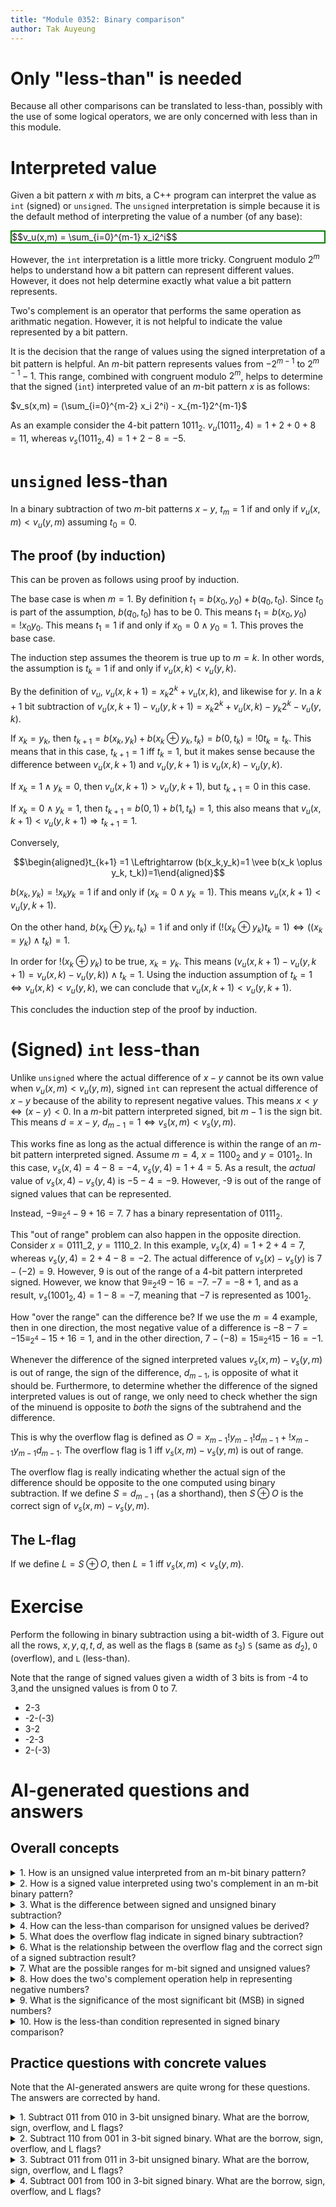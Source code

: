 ```yaml
---
title: "Module 0352: Binary comparison"
author: Tak Auyeung
---
```

# Only "less-than" is needed

Because all other comparisons can be translated to less-than, possibly with the use of some logical operators, we are only concerned with less than in this module.

# Interpreted value

Given a bit pattern $x$ with $m$ bits, a C++ program can interpret the value as `int` (signed) or `unsigned`. The `unsigned` interpretation is simple because it is the default method of interpreting the value of a number (of any base):

<div style="border: 2px solid green" markdown="true">
$$v_u(x,m) = \sum_{i=0}^{m-1} x_i2^i$$
</div>

However, the `int` interpretation is a little more tricky. Congruent modulo $2^m$ helps to understand how a bit pattern can represent different values. However, it does not help determine exactly what value a bit pattern represents.

Two's complement is an operator that performs the same operation as arithmatic negation. However, it is not helpful to indicate the value represented by a bit pattern.

It is the decision that the range of values using the signed interpretation of a bit pattern is helpful. An $m$-bit pattern represents values from $-2^{m-1}$ to $2^{m-1}-1$. This range, combined with congruent modulo $2^m$, helps to determine that the signed (`int`) interpreted value of an $m$-bit pattern $x$ is as follows:

$v_s(x,m) = (\sum_{i=0}^{m-2} x_i 2^i) - x_{m-1}2^{m-1}$

As an example consider the 4-bit pattern $1011_2$. $v_u(1011_2,4)=1+2+0+8=11$, whereas $v_s(1011_2,4)=1+2-8=-5$.

# `unsigned` less-than

In a binary subtraction of two $m$-bit patterns $x-y$, $t_m=1$ if and only if $v_u(x,m) < v_u(y,m)$ assuming $t_0=0$.

## The proof (by induction)

This can be proven as follows using proof by induction.

The base case is when $m=1$. By definition $t_1 = b(x_0,y_0)+b(q_0,t_0)$. Since $t_0$ is part of the assumption, $b(q_0,t_0)$ has to be 0. This means $t_1 = b(x_0,y_0) = !x_0y_0$. This means $t_1 = 1$ if and only if $x_0=0 \wedge y_0=1$. This proves the base case.

The induction step assumes the theorem is true up to $m=k$. In other words, the assumption is $t_k=1$ if and only if $v_u(x,k) < v_u(y,k)$.

By the definition of $v_u$, $v_u(x,k+1) = x_{k}2^{k} + v_u(x,k)$, and likewise for $y$. In a $k+1$ bit subtraction of $v_u(x,k+1)-v_u(y,k+1)=x_{k}2^k + v_u(x,k) - y_k2^k - v_u(y,k)$.

If $x_k=y_k$, then $t_{k+1}=b(x_k,y_k)+b(x_k \oplus y_k,t_k)=b(0,t_k)=!0t_k=t_k$. This means that in this case, $t_{k+1}=1$ iff $t_k=1$, but it makes sense because the difference between $v_u(x,k+1)$ and $v_u(y,k+1)$ is $v_u(x,k)-v_u(y,k)$.

If $x_k=1 \wedge y_k=0$, then $v_u(x,k+1)>v_u(y,k+1)$, but $t_{k+1}=0$ in this case.

If $x_k=0 \wedge y_k=1$, then $t_{k+1}=b(0,1)+b(1,t_k)=1$, this also means that $v_u(x,k+1) < v_u(y,k+1) \Rightarrow t_{k+1}=1$.

Conversely, 

$$\begin{aligned}t_{k+1} =1 \Leftrightarrow (b(x_k,y_k)=1 \vee b(x_k \oplus y_k, t_k))=1\end{aligned}$$

$b(x_k,y_k)=!x_ky_k=1$ if and only if $(x_k=0 \wedge y_k=1)$. This means $v_u(x,k+1) < v_u(y,k+1)$. 

On the other hand, $b(x_k \oplus y_k, t_k)=1$ if and only if $(!(x_k \oplus y_k)t_k = 1) \Leftrightarrow ((x_k=y_k) \wedge t_k)=1$. 

In order for $!(x_k \oplus y_k)$ to be true, $x_k=y_k$. This means $(v_u(x,k+1)-v_u(y,k+1) = v_u(x,k)-v_u(y,k)) \wedge t_k=1$. Using the induction assumption of $t_k=1 \Leftrightarrow v_u(x,k) < v_u(y,k)$, we can conclude that $v_u(x,k+1) < v_u(y,k+1)$.

This concludes the induction step of the proof by induction.

# (Signed) `int` less-than

Unlike `unsigned` where the actual difference of $x-y$ cannot be its own value when $v_u(x,m)<v_u(y,m)$, signed `int` can represent the actual difference of $x-y$ because of the ability to represent negative values. This means $x < y \Leftrightarrow (x-y) < 0$. In a $m$-bit pattern interpreted signed, bit $m-1$ is the sign bit. This means $d=x-y$, $d_{m-1}=1 \Leftrightarrow v_s(x,m) < v_s(y,m)$.

This works fine as long as the actual difference is within the range of an $m$-bit pattern interpreted signed. Assume $m=4$, $x=1100_2$ and $y=0101_2$. In this case, $v_s(x,4)=4-8=-4$, $v_s(y,4)=1+4=5$. As a result, the *actual* value of $v_s(x,4)-v_s(y,4)$ is $-5-4=-9$. However, -9 is out of the range of signed values that can be represented. 

Instead, $-9 \equiv_{2^4} -9+16=7$. $7$ has a binary representation of $0111_2$.

This "out of range" problem can also happen in the opposite direction. Consider $x=0111\_{2}$, 
$y=1110\_{2}$. 
In this example, $v_s(x,4)=1+2+4=7$, whereas $v_s(y,4)=2+4-8=-2$. The actual difference of $v_s(x)-v_s(y)$ is $7-(-2)=9$. However, 9 is out of the range of a 4-bit pattern interpreted signed. However, we know that $9 \equiv_{2^4} 9-16 = -7$. $-7 = -8+1$, and as a result, $v_s(1001_2,4)=1-8=-7$, meaning that $-7$ is represented as $1001_2$.

How "over the range" can the difference be? If we use the $m=4$ example, then in one direction, the most negative value of a difference is $-8-7=-15 \equiv_{2^4} -15+16 = 1$, and in the other direction, $7-(-8)=15 \equiv_{2^4} 15-16 = -1$. 

Whenever the difference of the signed interpreted values $v_s(x,m)-v_s(y,m)$ is out of range, the sign of the difference, $d_{m-1}$, is opposite of what it should be. Furthermore, to determine whether the difference of the signed interpreted values is out of range, we only need to check whether the sign of the minuend is opposite to *both* the signs of the subtrahend and the difference.

This is why the overflow flag is defined as $O=x_{m-1}!y_{m-1}!d_{m-1}+!x_{m-1}y_{m-1}d_{m-1}$. The overflow flag is 1 iff $v_s(x,m)-v_s(y,m)$ is out of range.

The overflow flag is really indicating whether the actual sign of the difference should be opposite to the one computed using binary subtraction. If we define $S=d_{m-1}$ (as a shorthand), then $S \oplus O$ is the correct sign of $v_s(x,m)-v_s(y,m)$.

## The L-flag

If we define $L=S \oplus O$, then $L=1$ iff $v_s(x,m) < v_s(y,m)$.

# Exercise

Perform the following in binary subtraction using a bit-width of 3. Figure out all the rows, $x,y,q,t,d$, as well as the flags `B` (same as $t_3$) `S` (same as $d_2$), `O` (overflow), and `L` (less-than).

Note that the range of signed values given a width of 3 bits is from -4 to 3,and the unsigned values is from 0 to 7.

* 2-3
* -2-(-3)
* 3-2
* -2-3
* 2-(-3)

# AI-generated questions and answers

## Overall concepts

<details>
  <summary>1. How is an unsigned value interpreted from an m-bit binary pattern?</summary>
  <p>The unsigned interpretation of an m-bit binary pattern $x$ is calculated as:</p>
  <p>$v_u(x, m) = \sum_{i=0}^{m-1} x_i 2^i$</p>
</details>

<details>
  <summary>2. How is a signed value interpreted using two's complement in an m-bit binary pattern?</summary>
  <p>The signed interpretation of an m-bit binary pattern $x$ is given by:</p>
  <p>$v_s(x, m) = \left( \sum_{i=0}^{m-2} x_i 2^i \right) - x_{m-1} 2^{m-1}$, where the most significant bit ($x_{m-1}$) is treated as the sign bit.</p>
</details>

<details>
  <summary>3. What is the difference between signed and unsigned binary subtraction?</summary>
  <p>In unsigned subtraction, the result cannot represent a negative value, while in signed subtraction, the result can represent a negative value because of two's complement. Signed binary subtraction uses the sign bit (the most significant bit) to determine if the result is negative.</p>
</details>

<details>
  <summary>4. How can the less-than comparison for unsigned values be derived?</summary>
  <p>The less-than comparison for unsigned values can be derived by binary subtraction. Specifically, $t_m = 1$ if and only if $v_u(x, m) < v_u(y, m)$ for an m-bit binary subtraction.</p>
</details>

<details>
  <summary>5. What does the overflow flag indicate in signed binary subtraction?</summary>
  <p>The overflow flag indicates whether the difference between two signed numbers is out of range, meaning that the sign of the result is opposite to what it should be. The overflow flag is calculated as:</p>
  <p>$O = x_{m-1} \neg y_{m-1} \neg d_{m-1} + \neg x_{m-1} y_{m-1} d_{m-1}$</p>
</details>

<details>
  <summary>6. What is the relationship between the overflow flag and the correct sign of a signed subtraction result?</summary>
  <p>The correct sign of a signed subtraction result can be determined by the expression $S \oplus O$, where $S$ is the sign bit of the difference, and $O$ is the overflow flag. This expression provides the correct sign of the result.</p>
</details>

<details>
  <summary>7. What are the possible ranges for m-bit signed and unsigned values?</summary>
  <p>For an m-bit signed value, the range is from $-2^{m-1}$ to $2^{m-1} - 1$. For an m-bit unsigned value, the range is from 0 to $2^m - 1$.</p>
</details>

<details>
  <summary>8. How does the two's complement operation help in representing negative numbers?</summary>
  <p>The two's complement operation effectively negates a binary number by flipping all the bits and adding 1. It allows negative numbers to be represented in binary, and in the context of signed numbers, it ensures that arithmetic operations like addition and subtraction work as expected.</p>
</details>

<details>
  <summary>9. What is the significance of the most significant bit (MSB) in signed numbers?</summary>
  <p>The most significant bit (MSB) in signed numbers is used as the sign bit. If the MSB is 1, the number is negative; if it is 0, the number is positive. This bit plays a crucial role in determining the value of the number in two's complement representation.</p>
</details>

<details>
  <summary>10. How is the less-than condition represented in signed binary comparison?</summary>
  <p>The less-than condition in signed binary comparison is determined by the expression $L = S \oplus O$, where $L = 1$ if $v_s(x, m) < v_s(y, m)$. This condition checks whether the signed difference between two numbers is negative.</p>
</details>

## Practice questions with concrete values

Note that the AI-generated answers are quite wrong for these questions. The answers are corrected by hand.

<details>
  <summary>1. Subtract 011 from 010 in 3-bit unsigned binary. What are the borrow, sign, overflow, and L flags?</summary>
  <p>
    <strong>Subtraction:</strong> <code>010 - 011</code> = <code>111</code> (unsigned: 7, signed: -1) <br>
    <strong>Borrow Bit (B):</strong> 1 <br>
    <strong>Sign Bit (S):</strong> 1 <br>
    <strong>Overflow Bit (O):</strong> 0 <br>
    <strong>L Flag (Less-than):</strong> 1 <br>
    Result: Since <code>010 < 011</code>, the less-than condition holds in both signed and unsigned comparisons.
  </p>
</details>

<details>
  <summary>2. Subtract 110 from 001 in 3-bit signed binary. What are the borrow, sign, overflow, and L flags?</summary>
  <p>
    <strong>Subtraction:</strong> <code>001 - 110</code> = <code>011</code> (unsigned: 3, signed: 3) <br>
    <strong>Borrow Bit (B):</strong> 1 <br>
    <strong>Sign Bit (S):</strong> 0 <br>
    <strong>Overflow Bit (O):</strong> 0 <br>
    <strong>L Flag (Less-than):</strong> 0 <br>
    Result: <code>001</code> is not less than <code>110</code> in signed interpretation, but <code>001</code> is less than <code>110</code> in unsigned interpretation.
  </p>
</details>

<details>
  <summary>3. Subtract 011 from 011 in 3-bit unsigned binary. What are the borrow, sign, overflow, and L flags?</summary>
  <p>
    <strong>Subtraction:</strong> <code>011 - 011</code> = <code>000</code> (unsigned: 0) <br>
    <strong>Borrow Bit (B):</strong> 0 <br>
    <strong>Sign Bit (S):</strong> 0 <br>
    <strong>Overflow Bit (O):</strong> 0 <br>
    <strong>L Flag (Less-than):</strong> 0 <br>
    Result: The numbers are equal, so less-than is not true.
  </p>
</details>

<details>
  <summary>4. Subtract 001 from 100 in 3-bit signed binary. What are the borrow, sign, overflow, and L flags?</summary>
  <p>
    <strong>Subtraction:</strong> <code>100 - 001</code> = <code>011</code> (signed and unsigned: 3) <br>
    <strong>Borrow Bit (B):</strong> 0 <br>
    <strong>Sign Bit (S):</strong> 0 <br>
    <strong>Overflow Bit (O):</strong> 1 <br>
    <strong>L Flag (Less-than):</strong> 1 <br>
    Result: <code>100</code> is less than <code>001</code> in signed form, <code>100</code> is not less than <code>001</code> in unsigned form.
  </p>
</details>



